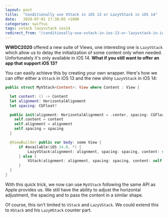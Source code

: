 ```yaml
---
layout: post
title:  "Conditionally use VStack in iOS 13 or LazyVStack in iOS 14"
date:   2020-07-01 17:38:05 +1000
categories: swiftui
tags: vstack lazyvstack ios14
redirect_from: "/conditionally-use-vstack-in-ios-13-or-lazyvstack-in-ios-14"
---
```

**WWDC2020** offered a new suite of Views, one interesting one is `LazyVStack` which allow us to delay the initialization of some content only when needed. Unfortunately it's only available in iOS 14. **What if you still want to offer an app that support iOS 13?**

You can easily achieve this by creating your own wrapper. Here's how we can offer either a `VStack` in iOS 13 and the new shiny `LazyVStack` in iOS 14:

```swift
public struct MyVStack<Content>: View where Content : View {

  let content: () -> Content
  let alignment: HorizontalAlignment
  let spacing: CGFloat?

  public init(alignment: HorizontalAlignment = .center, spacing: CGFloat? = nil, @ViewBuilder content: @escaping () -> Content) {
    self.content = content
    self.alignment = alignment
    self.spacing = spacing
  }

  @ViewBuilder public var body: some View {
      if #available(iOS 14.0, *) {
          LazyVStack(alignment: alignment, spacing: spacing, content: self.content)
      } else {
          VStack(alignment: alignment, spacing: spacing, content: self.content)
      }
  }
}
```

With this quick trick, we now can use `MyVStack` following the same API as Apple provides us. We still have the ability to adjust the horizontal adjustment, the spacing and to pass the content in a similar shape.

Of course, this isn't limited to `VStack` and `LazyVStack`. We could extend this to `HStack` and his `LazyHStack` counter part.
